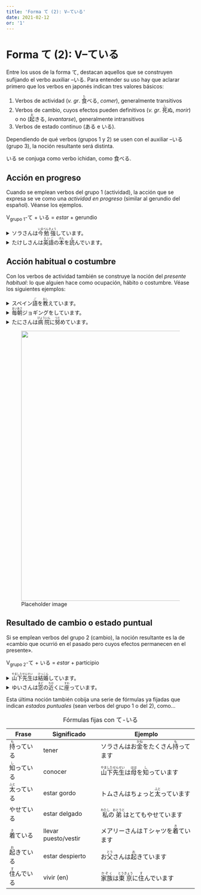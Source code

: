 ```yaml
---
title: 'Forma て (2): V–ている'
date: 2021-02-12
or: '1'
---
```


<h1>Forma て (2): V–ている</h1>
<p>Entre los usos de la forma て, destacan aquellos que se construyen sufijando el verbo auxiliar –いる.
    Para
    entender su uso hay que aclarar primero que los verbos en japonés indican tres valores básicos:</p>
<ol>
    <li>Verbos de <span class="versal">actividad</span> (<em>v. gr</em>. <ruby>食<rt>た</ruby>べる,
        <i>comer</i>), generalmente transitivos
    </li>
    <li>Verbos de <span class="versal">cambio</span>, cuyos efectos pueden definitivos (<em>v.
            gr</em>. <ruby>死<rt>し</ruby>ぬ, <i>morir</i>) o no (<ruby>起<rt>お</ruby>きる,
        <i>levantarse</i>),
        generalmente intransitivos
    </li>
    <li>Verbos de <span class="versal">estado continuo</span> (ある e いる).</li>
</ol>
<p>Dependiendo de qué verbos (grupos 1 y 2) se usen con el auxiliar –いる (grupo 3), la noción resultante
    será
    distinta.</p>
<p class="note">いる se conjuga como verbo ichidan, como 食べる.</p>
<h2>Acción en progreso</h2>
<p>Cuando se emplean verbos del grupo 1 (<span class="versal">actividad</span>), la acción que se
    expresa se
    ve como una <em>actividad en progreso</em> (similar al gerundio del español). Véanse los ejemplos.
</p>
<p class="gramm">V<sub>grupo 1</sub>-て + いる = <em>estar</em> + gerundio</p>
<details>
    <summary lang="ja">ソラさんは<ruby>今<rt>いま</ruby><ruby>勉強<rt>べんきょう</ruby>しています。</summary>
    <div class='res'>
        <p>Sora está estudiando ahora mismo.</p>
    </div>
</details>
<details>
    <summary lang="ja">たけしさんは<ruby>英語<rt>えいご</ruby>の<ruby>本<rt>ほん</ruby>を<ruby>読<rt>よ</ruby>んでいます。</summary>
    <div class='res'>
        <p>Takeshi está leyendo un libro en inglés.</p>
    </div>
</details>

<h2>Acción habitual o costumbre</h2>
<p>Con los verbos de <span class="versal">actividad</span> también se construye la noción
    del <i>presente
        habitual</i>: lo que alguien hace como ocupación, hábito o costumbre. Véase los siguientes
    ejemplos:
</p>
<details>
    <summary lang="ja">スペイン<ruby>語<rt>ご</ruby>を<ruby>教<rt>おし</ruby>えています。</summary>
    <div class='res'>
        <p>Enseño español.</p>
    </div>
</details>
<details>
    <summary lang="ja"><ruby>毎朝<rt>まいあさ</ruby>ジョギングをしています。</summary>
    <div class='res'>
        <p>Hago <em>jogging</em> todas las mañanas.</p>
    </div>
</details>
<details>
    <summary lang="ja">たにさんは<ruby>病院<rt>びょういん</ruby>に<ruby>努<rt>つと</ruby>めています。</summary>
    <div class='res'>
        <p>El Sr. Tani trabaja en el hospital.</p>
    </div>
</details>
<figure>
    <img loading="lazy" alt=""
        src="https://blogger.googleusercontent.com/img/b/R29vZ2xl/AVvXsEgitt4j0ohzwQhrNglX79uZlsxUDO7Nw8mk5tNMv3Xs4q89rxQ7V818p-KceekPrLXNWiKJH2suHqXO7trY4VYTgPrWFWcYmaUWxaobSoZRi6rJ1gbxNp6R_k_vevivKXhsVjVZQQ6oD_fiw4mXnkkJp1Ww0i7QcTD5GjuUF9GNjImqeUrBdfFuxpVuEQ/s1600/kanjip2.jpg"
        width="1280" height="720">
    <figcaption>Placeholder image</figcaption>
</figure>
<h2>Resultado de cambio o estado puntual</h2>
<p>Si se emplean verbos del grupo 2 (<span class="versal">cambio</span>), la noción resultante es la de
    «cambio que ocurrió en el pasado pero cuyos efectos permanecen en el presente».</p>
<p class="gramm">V<sub>grupo 2</sub>-て + いる = <em>estar</em> + participio</p>
<details>
    <summary lang="ja"><ruby>山下<rt>やました</ruby><ruby>先生<rt>せんせい</ruby>は<ruby>結婚<rt>けっこん</ruby>しています。</summary>
    <div class='res'>
        <p>El profesor Yamashita está casado.</p>
    </div>
</details>
<details>
    <summary lang="ja">ゆいさんは<ruby>窓<rt>まど</ruby>の<ruby>近<rt>ちか</ruby>くに<ruby>座<rt>すわ</ruby>っています。</summary>
    <div class='res'>
        <p>Yui está sentada cerca de la ventada.</p>
    </div>
</details>
<p>Esta última noción también cobija una serie de fórmulas ya fijadas que indican <em>estados
        puntuales</em> (sean verbos del grupo 1 o del 2), como…</p>

<div class="table-box">
    <table>
        <caption>Fórmulas fijas con て-いる</caption>
        <thead>
            <tr>
                <th>Frase</th>
                <th>Significado</th>
                <th>Ejemplo</th>
            </tr>
        </thead>
        <tbody>
            <tr>
                <td><ruby>持<rt>も</ruby>っている</td>
                <td>tener</td>
                <td>ソラさんはお<ruby>金<rt>かね</ruby>をたくさん<ruby>持<rt>も</ruby>ってます</td>
            </tr>
            <tr>
                <td><ruby>知<rt>し</ruby>っている</td>
                <td>conocer</td>
                <td><ruby>山下<rt>やました</ruby><ruby>先生<rt>せんせい</ruby>は<ruby>母<rt>はは</ruby>を<ruby>知<rt>し</ruby>っています</td>
            </tr>
            <tr>
                <td><ruby>太<rt>ふと</ruby>っている</td>
                <td>estar gordo</td>
                <td>トムさんはちょっと<ruby>太<rt>ふと</ruby>っています</td>
            </tr>
            <tr>
                <td>やせている</td>
                <td>estar delgado</td>
                <td><ruby>私<rt>わたし</ruby>の<ruby>弟<rt>おとうと</ruby>はとてもやせています</td>
            </tr>
            <tr>
                <td><ruby>着<rt>き</ruby>ている</td>
                <td>llevar puesto/vestir</td>
                <td>メアリーさんはＴシャツを<ruby>着<rt>き</ruby>ています</td>
            </tr>
            <tr>
                <td><ruby>起<rt>お</ruby>きている</td>
                <td>estar despierto</td>
                <td>お<ruby>父<rt>とう</ruby>さんは<ruby>起<rt>お</ruby>きています</td>
            </tr>
            <tr>
                <td><ruby>住<rt>す</ruby>んでいる</td>
                <td>vivir (en)</td>
                <td><ruby>家族<rt>かぞく</ruby>は<ruby>東京<rt>とうきょう</ruby>に<ruby>住<rt>す</ruby>んでいます</td>
            </tr>
        </tbody>
    </table>
</div>